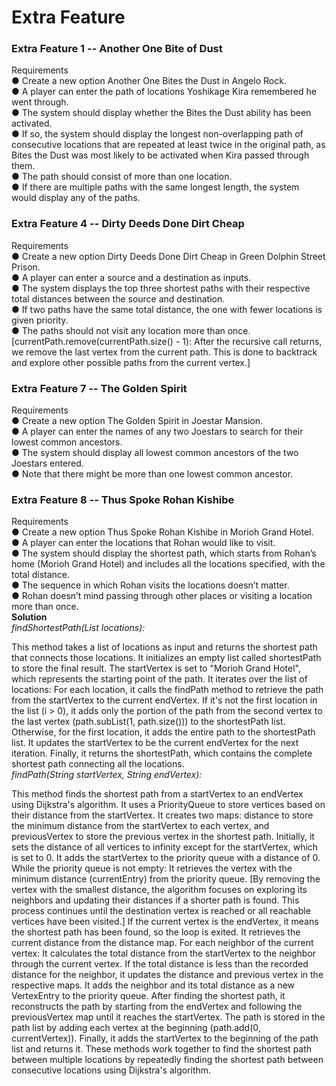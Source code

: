 # Extra Feature
### Extra Feature 1 -- Another One Bite of Dust<br>
Requirements<br>
● Create a new option Another One Bites the Dust in Angelo Rock.<br>
● A player can enter the path of locations Yoshikage Kira remembered he went through.<br>
● The system should display whether the Bites the Dust ability has been activated.<br>
● If so, the system should display the longest non-overlapping path of consecutive locations that are repeated at least twice in the original path, as Bites the Dust was most likely to be activated when Kira passed through them.<br>
● The path should consist of more than one location.<br>
● If there are multiple paths with the same longest length, the system would display any of the paths. <br>

### Extra Feature 4 -- Dirty Deeds Done Dirt Cheap <br>
Requirements<br>
● Create a new option Dirty Deeds Done Dirt Cheap in Green Dolphin Street Prison.<br>
● A player can enter a source and a destination as inputs.<br>
● The system displays the top three shortest paths with their respective total distances between the source and destination.<br>
● If two paths have the same total distance, the one with fewer locations is given priority.<br>
● The paths should not visit any location more than once.<br>
[currentPath.remove(currentPath.size() - 1): After the recursive call returns, we remove the last vertex from the current path. This is done to backtrack and explore other possible paths from the current vertex.]

### Extra Feature 7 -- The Golden Spirit <br>
Requirements<br>
● Create a new option The Golden Spirit in Joestar Mansion.<br>
● A player can enter the names of any two Joestars to search for their lowest common ancestors.<br>
● The system should display all lowest common ancestors of the two Joestars entered.<br>
● Note that there might be more than one lowest common ancestor.<br>

### Extra Feature 8 -- Thus Spoke Rohan Kishibe <br>
Requirements<br>
● Create a new option Thus Spoke Rohan Kishibe in Morioh Grand Hotel.<br>
● A player can enter the locations that Rohan would like to visit.<br>
● The system should display the shortest path, which starts from Rohan’s home (Morioh Grand Hotel) and includes all the locations specified, with the total distance.<br>
● The sequence in which Rohan visits the locations doesn’t matter.<br>
● Rohan doesn’t mind passing through other places or visiting a location more than once.<br>
**Solution** <br>
*findShortestPath(List<String> locations):*

This method takes a list of locations as input and returns the shortest path that connects those locations.
It initializes an empty list called shortestPath to store the final result.
The startVertex is set to "Morioh Grand Hotel", which represents the starting point of the path.
It iterates over the list of locations:
For each location, it calls the findPath method to retrieve the path from the startVertex to the current endVertex.
If it's not the first location in the list (i > 0), it adds only the portion of the path from the second vertex to the last vertex (path.subList(1, path.size())) to the shortestPath list.
Otherwise, for the first location, it adds the entire path to the shortestPath list.
It updates the startVertex to be the current endVertex for the next iteration.
Finally, it returns the shortestPath, which contains the complete shortest path connecting all the locations.<br>
*findPath(String startVertex, String endVertex):*

This method finds the shortest path from a startVertex to an endVertex using Dijkstra's algorithm.
It uses a PriorityQueue<VertexEntry> to store vertices based on their distance from the startVertex.
It creates two maps: distance to store the minimum distance from the startVertex to each vertex, and previousVertex to store the previous vertex in the shortest path.
Initially, it sets the distance of all vertices to infinity except for the startVertex, which is set to 0.
It adds the startVertex to the priority queue with a distance of 0.
While the priority queue is not empty:
It retrieves the vertex with the minimum distance (currentEntry) from the priority queue. [By removing the vertex with the smallest distance, the algorithm focuses on exploring its neighbors and updating their distances if a shorter path is found. This process continues until the destination vertex is reached or all reachable vertices have been visited.]
If the current vertex is the endVertex, it means the shortest path has been found, so the loop is exited.
It retrieves the current distance from the distance map.
For each neighbor of the current vertex:
It calculates the total distance from the startVertex to the neighbor through the current vertex.
If the total distance is less than the recorded distance for the neighbor, it updates the distance and previous vertex in the respective maps.
It adds the neighbor and its total distance as a new VertexEntry to the priority queue.
After finding the shortest path, it reconstructs the path by starting from the endVertex and following the previousVertex map until it reaches the startVertex.
The path is stored in the path list by adding each vertex at the beginning (path.add(0, currentVertex)).
Finally, it adds the startVertex to the beginning of the path list and returns it.
These methods work together to find the shortest path between multiple locations by repeatedly finding the shortest path between consecutive locations using Dijkstra's algorithm.
